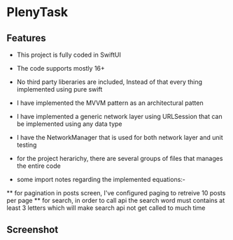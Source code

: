 #  PlenyTask

## Features

* This project is fully coded in SwiftUI

* The code supports mostly 16+

* No third party liberaries are included, Instead of that every thing implemented using pure swift

* I have implemented the MVVM pattern as an architectural patten

* I have implemented a generic network layer using URLSession that can be implemented using any data type

* I have the NetworkManager that is used for both network layer and unit testing

* for the project herarichy, there are several groups of files that manages the entire code

* some import notes regarding the implemented equations:-

** for pagination in posts screen, I've configured paging to retreive 10 posts per page
** for search, in order to call api the search word must contains at least 3 letters which will make search api not get called to much time

## Screenshot

